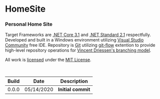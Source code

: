 # HomeSite
### Personal Home Site


Target Frameworks are [.NET Core 3.1](https://dotnet.microsoft.com/download/dotnet-core/3.1) and [.NET Standard 2.1](https://docs.microsoft.com/en-us/dotnet/standard/net-standard) respectfully. Developed and built in a Windows environment utilizing [Visual Studio Community](https://visualstudio.microsoft.com/vs/community/) free IDE. Repository is [Git](https://git-scm.com/) utilizing [git-flow](https://danielkummer.github.io/git-flow-cheatsheet/) extention to provide high-level repository operations for [Vincent Driessen's branching model](https://nvie.com/posts/a-successful-git-branching-model/).

All work is [licensed](https://github.com/cdcavell/Template/blob/master/LICENSE) under the [MIT License](https://opensource.org/licenses/MIT). 

<br />

| Build | Date | Description |
|-------|------|-------------|
| 0.0.0 | 05/14/2020 | __Initial commit__ |
